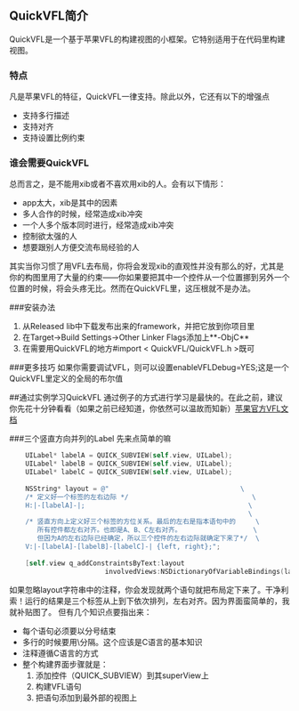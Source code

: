 ## QuickVFL简介
QuickVFL是一个基于苹果VFL的构建视图的小框架。它特别适用于在代码里构建视图。
### 特点
凡是苹果VFL的特征，QuickVFL一律支持。除此以外，它还有以下的增强点
- 支持多行描述
- 支持对齐
- 支持设置比例约束

### 谁会需要QuickVFL
总而言之，是不能用xib或者不喜欢用xib的人。会有以下情形：
- app太大，xib是其中的因素
- 多人合作的时候，经常造成xib冲突
- 一个人多个版本同时进行，经常造成xib冲突
- 控制欲太强的人
- 想要跟别人方便交流布局经验的人

其实当你习惯了用VFL去布局，你将会发现xib的直观性并没有那么的好，尤其是你的构图里用了大量的约束——你如果要把其中一个控件从一个位置挪到另外一个位置的时候，将会头疼无比。然而在QuickVFL里，这压根就不是办法。

###安装办法
1. 从Released lib中下载发布出来的framework，并把它放到你项目里
2. 在Target->Build Settings->Other Linker Flags添加上**-ObjC**
3. 在需要用QuickVFL的地方#import < QuickVFL/QuickVFL.h >既可

###更多技巧
如果你需要调试VFL，则可以设置enableVFLDebug=YES;这是一个QuickVFL里定义的全局的布尔值

##通过实例学习QuickVFL
通过例子的方式进行学习是最快的。在此之前，建议你先花十分钟看看（如果之前已经知道，你依然可以温故而知新）[苹果官方VFL文档](https://developer.apple.com/library/content/documentation/UserExperience/Conceptual/AutolayoutPG/VisualFormatLanguage.html "VFL")

###三个竖直方向并列的Label
先来点简单的嘛
```objective-c
    UILabel* labelA = QUICK_SUBVIEW(self.view, UILabel);
    UILabel* labelB = QUICK_SUBVIEW(self.view, UILabel);
    UILabel* labelC = QUICK_SUBVIEW(self.view, UILabel);
    
    NSString* layout = @"                                 \
    /* 定义好一个标签的左右边际 */                               \
    H:|-[labelA]-|;                                         \
                                                            \
    /* 竖直方向上定义好三个标签的方位关系。最后的左右是指本语句中的     \
       所有控件都左右对齐。也即是A、B、C左右对齐。                  \
       但因为A的左右边际已经确定，所以三个控件的左右边际就确定下来了*/  \
    V:|-[labelA]-[labelB]-[labelC]-| {left, right};";
    
    [self.view q_addConstraintsByText:layout
                        involvedViews:NSDictionaryOfVariableBindings(labelA, labelB, labelC)];
```
如果忽略layout字符串中的注释，你会发现就两个语句就把布局定下来了。干净利索！运行的结果是三个标签从上到下依次排列，左右对齐。因为界面蛮简单的，我就补贴图了。
但有几个知识点要指出来：
- 每个语句必须要以分号结束
- 多行的时候要用\分隔。这个应该是C语言的基本知识
- 注释遵循C语言的方式
- 整个构建界面步骤就是：
  1.   添加控件（QUICK_SUBVIEW）到其superView上
  2.   构建VFL语句
  3.   把语句添加到最外部的视图上
